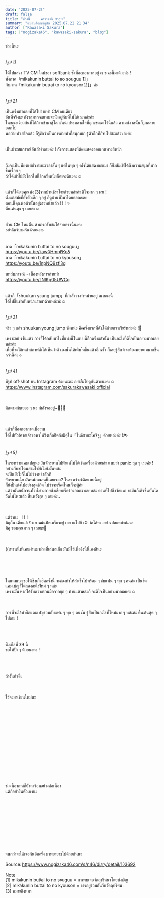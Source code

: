 ```yaml
---
date: "2025-07-22"
draft: false
title: "ช่วงนี้　　　คาวาซากิ ซากุระ"
summary: "แปลบล็อกซากุตัน 2025.07.22 21:34"
author: ["Kawasaki Sakura"]
tags: ["nogizaka46", "kawasaki-sakura", "blog"]
---
```


ช่วงนี้นะ\
\
\
_[รูป 1]_\
\
ได้ไปแสดง
TV CM ใหม่ของ softbank ซังที่ออกอากาศอยู่ ณ ขณะนี้มาด้วยค่ะ !\
ทั้งภาค「mikakunin buttai to no souguu[1]」\
กับภาค「mikakunin buttai to no kyouson[2]」ค่ะ\
\
\
_[รูป 2]_\
\
เป็นครั้งแรกเลยที่ได้ไปถ่ายทำ CM คนเดียว\
อันที่จริงนะ กังวลมากจนแทบจะนั่งอยู่กับที่ไม่ได้เลยหล่ะค่ะ\
ในขณะเดียวกันที่ได้ก้าวเข้ามาสู่โลกอันน่าประหลาดใจที่ถูกเซตเอาไว้นี่แล้ว ความกังวลนั้นก็ถูกคลายออกไป\
พอถ่ายทำเสร็จแล้ว ก็รู้สึกว่าเป็นการถ่ายทำที่สนุกมาก รู้ตัวอีกทีก็จบไปซะแล้วหล่ะค่ะ\
\
\
เป็นประสบการณ์อันล้ำค่าเลยค่ะ ! กับการแสดงที่ต้องแสดงออกผ่านทางสีหน้า\
\
\
ถึงจะเป็นเพียงแค่ช่วงระยะเวลาสั้น ๆ แต่ในทุก ๆ ครั้งได้แสดงออกมา ก็ยิ่งสัมผัสได้ถึงความสนุกที่มากขึ้นเรื่อย ๆ\
ถ้าได้เข้าไปยังโลกใบนี้อีกครั้งหนึ่งก็คงจะดีนะคะ☺︎\
\
\
แล้วก็ได้เจอคุณพ่อ[3]จากบ้านชิราโตะด้วยหล่ะค่ะ ดีใจมาก ๆ เลย !\
ตั้งแต่สมัยที่ยังตัวเล็ก ๆ อยู่ ก็ดูผ่านทีวีมาโดยตลอดเลย\
ตอนนี้คุณพ่อตัวนั้นอยู่ตรงหน้าแล้ว ! ! ! ✨\
ตื่นเต้นสุด ๆ เลยค่ะ☺️\
\
\
ส่วน CM ใหม่นั้้น สามารถรับชมได้จากตรงนี้นะคะ\
อย่าลืมรับชมกันด้วยนะ☺︎\
\
\
ภาค「mikakunin buttai to no souguu」\
<https://youtu.be/kaw0HmpFKc8>\
ภาค「mikakunin buttai to no kyouson」\
<https://youtu.be/1npNQ9zflBg>\
\
บทสัมภาษณ์・เบื้องหลังการถ่ายทำ\
<https://youtu.be/LNlKg05UWCg>\
\
\
แล้วก็「shuukan young jump」ที่กำลังวางจำหน่ายอยู่ ณ ขณะนี้\
ได้ไปขึ้นปกกับหน้าแรกมาด้วยหล่ะค่ะ☺︎\
\
\
_[รูป 3]_\
\
จริง ๆ แล้ว shuukan young jump ซังหน่ะ คือครั้งแรกที่ฉันได้ถ่ายกราเวียร์หล่ะค่ะ !💎\
\
เพราะอย่างงั้นแล้ว การที่ได้กลับมาในที่แห่งนี้ในแบบนี้อีกครั้งแล้วนั้น เป็นอะไรที่ดีใจเป็นอย่างมากเลยหล่ะค่ะ\
เพื่อที่จะให้เหล่าสตาฟซังได้เห็นว่าตัวเองนั้นได้เติบโตขึ้นแล้วอีกครั้ง ก็เลยรู้สึกว่าจะต้องพยายามมากขึ้นกว่านี้ค่ะ☺️\
\
\
_[รูป 4]_\
\
มีรูป off-shot บน Instagram ด้วยนะคะ อย่าลืมไปดูกันด้วยนะคะ☺︎\
<https://www.instagram.com/sakurakawasaki.official>\
\
\
\
ติดตามกันเยอะ ๆ นะ กำลังรออยู่~👼🏻💘\
\
\
\
แล้วก็ที่ออกอากาศเมื่อวาน\
ได้ไปทัวร์ศาลเจ้าขอพรให้ซิงเกิ้ลฮิตกับมิคุใน「โนกิซากะโคจิจู」ด้วยหล่ะค่ะ !🚲\
\
\
_[รูป 5]_\
\
ในระหว่างแคมเปญนะ ปั่นจักรยานไฟฟ้าแต่ไม่ได้เปิดเครื่องด้วยหล่ะ แบบว่า panic สุด ๆ เลยค่ะ !\
อย่างกับขาโดนล่ามโซ่ยังไงยังงั้นหล่ะ\
จะปั่นยังไงก็ไม่ไปข้างหน้าสักที\
จักรยานเนี่ย มันหนักขนาดนี้เลยเรอะ? ในระหว่างที่คิดแบบนี้อยู่\
ก็ยังปั่นต่อไปอย่างสุดชีวิต ไม่ว่าจะเรื่องไหนก็จะสู้ค่ะ\
แต่ว่ามันหนักจนทั่วทั้งร่างกายส่งเสียงกรีดร้องออกมาเลยหล่ะ ตอนที่ไปถึงวัดแรก ขามันก็เดินขึ้นบันไดวัดไม่ไหวแล้ว สิ้นหวังสุด ๆ เลยค่ะ..\
\
\
\
แต่ว่านะ ! ! ! !\
มิคุก็มาเตือนว่าจักรยานมันปิดเครื่องอยู่ เลยวนไปอีก 5 วัดได้ครบอย่างปลอดภัยค่ะ☺︎\
มิคุ ขอบคุณมาก ๆ เลยนะ🥹\
\
\
\
((เทรนนิ่งที่เคยผ่านมาช่วงที่เล่นสเก็ต มันมีไว้เพื่อสิ่งนี้นี่เองสินะ\
\
\
\
\
\
ในแคมเปญขอให้ซิงเกิ้ลฮิตครั้งนี้ จะต้องทำให้สำเร็จไปพร้อม ๆ กับแฟน ๆ ทุก ๆ คนค่ะ เป็นฮิตแคมเปญที่ได้ลองอะไรใหม่ ๆ หล่ะ\
เพราะงั้น หากได้รับความร่วมมือจากทุก ๆ ท่านแล้วหล่ะก็ จะดีใจเป็นอย่างมากเลยค่ะ☺️\
\
\
\
การที่จะได้ทำฮิตแคมเปญร่วมกับแฟน ๆ ทุก ๆ คนนั้น รู้สึกเป็นอะไรที่ใหม่มาก ๆ หล่ะค่ะ ตื่นเต้นสุด ๆ ไปเลย !\
\
\
\
\
ซิงเกิ้ลที่ 39 นี้\
ขอให้ปัง ๆ ด้วยนะคะ !\
\
\
\
\
ถ้างั้นถ้างั้น\
\
\
\
ไว้จะมาเขียนใหม่นะ\
\
\
\
\
\
\
\
\
\
\
\
\
\
\
\
\
ช่วงนี้อากาศก็ยังคงร้อนอย่างต่อเนื่อง\
แต่ก็อย่าฝืนตัวเองนะ\
\
\
\
\
\
\
\
\
\
\
\
จนกว่าจะได้เจอกันอีกครั้ง มาพยายามไปด้วยกันนะ\
\
Source: <https://www.nogizaka46.com/s/n46/diary/detail/103692>\
\
Note\
[1] mikakunin buttai to no souguu = การพบเจอวัตถุปริศนาโดยบังเอิญ\
[2] mikakunin buttai to no kyouson = การอยู่ร่วมกันกับวัตถุปริศนา\
[3] หมายถึงหมา

